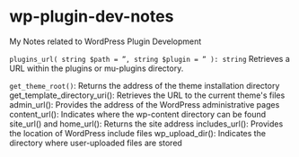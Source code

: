 # wp-plugin-dev-notes
My Notes related to WordPress Plugin Development

`plugins_url( string $path = ”, string $plugin = ” ): string`
Retrieves a URL within the plugins or mu-plugins directory.

`get_theme_root()`: Returns the address of the theme installation directory
get_template_directory_uri(): Retrieves the URL to the current theme's files
admin_url(): Provides the address of the WordPress administrative pages
content_url(): Indicates where the wp-content directory can be found
site_url() and home_url(): Returns the site address
includes_url(): Provides the location of WordPress include files
wp_upload_dir(): Indicates the directory where user-uploaded files are stored
